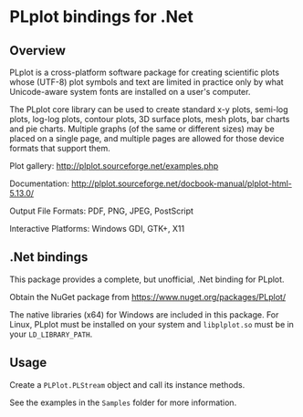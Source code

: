 # PLplot bindings for .Net

## Overview
PLplot is a cross-platform software package for creating scientific plots 
whose (UTF-8) plot symbols and text are limited in practice only by what 
Unicode-aware system fonts are installed on a user's computer.

The PLplot core library can be used to create standard x-y plots, 
semi-log plots, log-log plots, contour plots, 3D surface plots, mesh plots, 
bar charts and pie charts. Multiple graphs (of the same or different sizes) 
may be placed on a single page, and multiple pages are allowed for those 
device formats that support them.

Plot gallery: http://plplot.sourceforge.net/examples.php

Documentation: http://plplot.sourceforge.net/docbook-manual/plplot-html-5.13.0/

Output File Formats: PDF, PNG, JPEG, PostScript

Interactive Platforms: Windows GDI, GTK+, X11

## .Net bindings
This package provides a complete, but unofficial, .Net binding for PLplot.

Obtain the NuGet package from https://www.nuget.org/packages/PLplot/

The native libraries (x64) for Windows are included in this package.
For Linux, PLplot must be installed on your system and `libplplot.so` must
be in your `LD_LIBRARY_PATH`.


## Usage
Create a `PLPlot.PLStream` object and call its instance methods.

See the examples in the `Samples` folder for more information.


